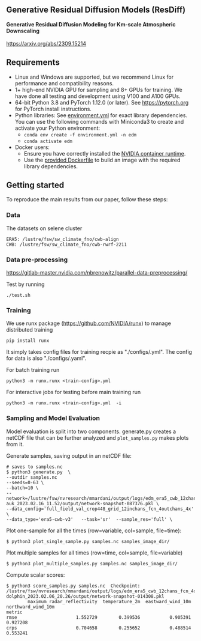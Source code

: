 <!-- markdownlint-disable -->
## Generative Residual Diffusion Models (ResDiff)

**Generative Residual Diffusion Modeling for Km-scale Atmospheric Downscaling**<br>
<br>https://arxiv.org/abs/2309.15214<br>


## Requirements

* Linux and Windows are supported, but we recommend Linux for performance and compatibility reasons.
* 1+ high-end NVIDIA GPU for sampling and 8+ GPUs for training. We have done all testing and development using V100 and A100 GPUs.
* 64-bit Python 3.8 and PyTorch 1.12.0 (or later). See https://pytorch.org for PyTorch install instructions.
* Python libraries: See [environment.yml](./environment.yml) for exact library dependencies. You can use the following commands with Miniconda3 to create and activate your Python environment:
  - `conda env create -f environment.yml -n edm`
  - `conda activate edm`
* Docker users:
  - Ensure you have correctly installed the [NVIDIA container runtime](https://docs.docker.com/config/containers/resource_constraints/#gpu).
  - Use the [provided Dockerfile](./Dockerfile) to build an image with the required library dependencies.

## Getting started

To reproduce the main results from our paper, follow these steps:


### Data

The datasets on selene cluster

```
ERA5: /lustre/fsw/sw_climate_fno/cwb-align
CWB: /lustre/fsw/sw_climate_fno/cwb-rwrf-2211
```

### Data pre-processing
https://gitlab-master.nvidia.com/nbrenowitz/parallel-data-preprocessing/

Test by running 

```
./test.sh
```

### Training

We use runx package (https://github.com/NVIDIA/runx) to manage distributed training

```
pip install runx
```

It simply takes config files for training recpie as "./configs/<train-config>.yml". The config for data is also "./configs/<data-config>.yaml".

For batch training run

```
python3 -m runx.runx <train-config>.yml
```

For interactive jobs for testing before main training run

```
python3 -m runx.runx <train-config>.yml  -i 
```


### Sampling and Model Evaluation

Model evaluation is split into two components. generate.py creates a netCDF file
that can be further analyzed and `plot_samples.py` makes plots from it.

Generate samples, saving output in an netCDF file:

    # saves to samples.nc
    $ python3 generate.py  \
    --outdir samples.nc
    --seeds=0-63 \
    --batch=10 \
    --network=/lustre/fsw/nvresearch/mmardani/output/logs/edm_era5_cwb_12chans_fcn_4x_crop448_zarr_fulldata/satisfied-auk_2023.02.16_11.52/output/network-snapshot-087376.pkl \
    --data_config='full_field_val_crop448_grid_12inchans_fcn_4outchans_4x' \
    --data_type='era5-cwb-v3'   --task='sr'  --sample_res='full' \

Plot one-sample for all the times (row=variable, col=sample, file=time):

    $ python3 plot_single_sample.py samples.nc samples_image_dir/

Plot multiple samples for all times (row=time, col=sample, file=variable)

    $ python3 plot_multiple_samples.py samples.nc samples_image_dir/

Compute scalar scores:

    $ python3 score_samples.py samples.nc  Checkpoint: /lustre/fsw/nvresearch/mmardani/output/logs/edm_era5_cwb_12chans_fcn_4x_crop448_zarr_fulldata/cerulean-dolphin_2023.02.06_20.26/output/network-snapshot-014308.pkl
            maximum_radar_reflectivity  temperature_2m  eastward_wind_10m  northward_wind_10m
    metric                                                                                   
    rmse                      1.552729        0.399536           0.905391            0.927208
    crps                      0.704658        0.255652           0.488514            0.553241
